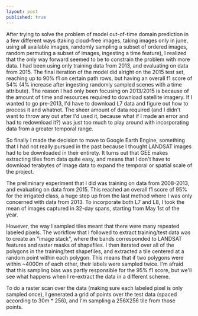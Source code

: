 ```yaml
---
layout: post
published: true
---
```

After trying to solve the problem of model out-of-time domain prediction in a few different ways
(taking cloud-free images, taking images only in june, using all available images, randomly sampling
a subset of ordered images, random permuting a subset of images, ingesting a time feature), I
realized that the only way forward seemed to be to constrain the problem with more data. I had been
using only training data from 2013, and evaluating on data from 2015. The final iteration of the
model did alright on the 2015 test set, reaching up to 90% f1 on certain path rows, but having an
overall f1 score of 54% (4% increase after ingesting randomly sampled scenes with a time attribute).
The reason I had only been focusing on 2013/2015 is because of the amount of time and resources
required to download satellite imagery. If I wanted to go pre-2013, I'd have to download L7 data and
figure out how to process it and whatnot. The sheer amount of data required (and I didn't want to
throw any out after I'd used it, because what if I made an error and had to redownload it?) was just
too much to play around with incorporating data from a greater temporal range.

So finally I made the decision to move to Google Earth Engine, something that I had not really
pursued in the past because I thought LANDSAT images had to be downloaded in their entirety. It
turns out that GEE makes extracting tiles from data quite easy, and means that I don't have to
download terabytes of image data to expand the temporal or spatial scale of the project.

The preliminary experiment that I did was training on data from 2008-2013, and evaluating on data
from 2015. This reached an overall f1 score of 95% for the irrigated class, a huge step up from
the last method where I was only concerned with data from 2013. To incorporate both L7 and L8, I
took the mean of images captured in 32-day spans, starting from May 1st of the year.

However, the way I sampled tiles meant that there were many repeated labeled pixels. The workflow
that I followed to extract training/test data was to create an "image stack", where the bands
corresponded to LANDSAT features and raster masks of shapefiles. I then iterated over all of the
polygons in the training/test shapefiles, and extracted a tile centered at a random point within
each polygon. This means that if two polygons were within ~4000m of each other, their labels were
sampled twice. I'm afraid that this sampling bias was partly responsible for the 95% f1 score, but
we'll see what happens when I re-extract the data in a different scheme.

To do a raster scan over the data (making sure each labeled pixel is only sampled once), I generated
a grid of points over the test data (spaced according to 30m * 256), and I'm sampling a 256X256 tile from those points. 

